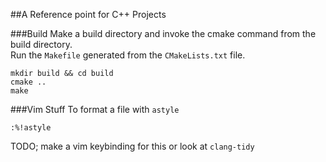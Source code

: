 ##A Reference point for C++ Projects

###Build
Make a build directory and invoke the cmake command from the build directory.  
Run the `Makefile` generated from the `CMakeLists.txt` file.
```
mkdir build && cd build
cmake ..
make
```

###Vim Stuff
To format a file with `astyle`  
```
:%!astyle
```
TODO; make a vim keybinding for this or look at `clang-tidy`
